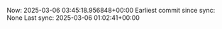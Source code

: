 Now: 2025-03-06 03:45:18.956848+00:00 Earliest commit since sync: None Last sync: 2025-03-06 01:02:41+00:00
